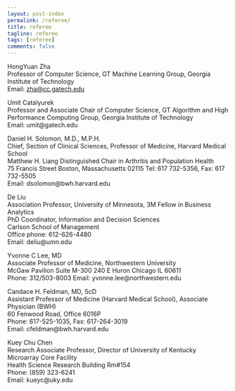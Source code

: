 ```yaml
---
layout: post-index
permalink: /referee/
title: referee
tagline: referee
tags: [referee]
comments: false
---
```



HongYuan Zha<br/>
Professor of Computer Science, GT Machine Learning Group, Georgia Institute of Technology<br />
Email: zha@cc.gatech.edu
<br /> 
<p></p>
Umit Catalyurek<br />
Professor and Associate Chair of Computer Science, GT Algorithm and High Performance Computing Group, Georgia
Institute of Technology<br />
Email: umit@gatech.edu
<br /> 
<p></p>
Daniel H. Solomon, M.D., M.P.H.<br />
Chief, Section of Clinical Sciences, Professor of Medicine, Harvard Medical School<br />
Matthew H. Liang Distinguished Chair in Arthritis and Population Health<br />
75 Francis Street Boston, Massachusetts 02115 Tel: 617 732-5356, Fax: 617 732-5505<br />
Email: dsolomon@bwh.harvard.edu
<br /> 
<p></p>
De Liu<br />
Association Professor, University of Minnesota, 3M Fellow in Business Analytics<br />
PhD Coordinator, Information and Decision Sciences<br />
Carlson School of Management<br />
Office phone: 612-626-4480<br />
Email: deliu@umn.edu
<br /> 
<p></p>
Yvonne C Lee, MD<br />
Associate Professor of Medicine, Northwestern University<br />
McGaw Pavilion Suite M-300 240 E Huron Chicago IL 60611<br />
Phone: 312/503-8003 Email: yvonne.lee@northwestern.edu
<br /> 
<p></p>
Candace H. Feldman, MD, ScD<br />
Assistant Professor of Medicine (Harvard Medical School), Associate Physician (BWH)<br />
60 Fenwood Road, Office 6016P<br />
Phone: 617-525-1035, Fax: 617-264-3019<br />
Email: cfeldman@bwh.harvard.edu
<br /> 
<p></p>
Kuey Chu Chen<br />
Research Associate Professor, Director of University of Kentucky Microarray Core Facility<br />
Health Science Research Building Rm#154<br />
Phone: (859) 323-6241<br />
Email: kueyc@uky.edu
